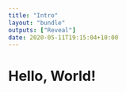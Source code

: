 ```yaml
---
title: "Intro"
layout: "bundle"
outputs: ["Reveal"]
date: 2020-05-11T19:15:04+10:00
---
```


# Hello, World!
